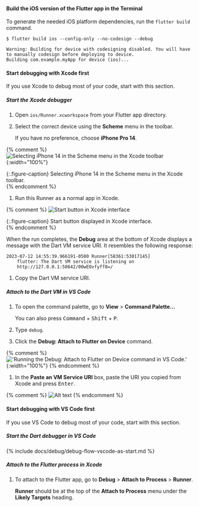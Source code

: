#### Build the iOS version of the Flutter app in the Terminal

To generate the needed iOS platform dependencies,
run the `flutter build` command.

```terminal
$ flutter build ios --config-only --no-codesign --debug
```

```terminal
Warning: Building for device with codesigning disabled. You will have to manually codesign before deploying to device.
Building com.example.myApp for device (ios)...
```

#### Start debugging with Xcode first

If you use Xcode to debug most of your code, start with this section.

##### Start the Xcode debugger

1. Open `ios/Runner.xcworkspace` from your Flutter app directory.

1. Select the correct device using the **Scheme** menu in the toolbar.

   If you have no preference, choose **iPhone Pro 14**.

{% comment %}
    ![Selecting iPhone 14 in the Scheme menu in the Xcode toolbar](/assets/images/docs/testing/debugging/native/xcode/select-device.png){:width="100%"}
   <div markdown="1">{:.figure-caption}
   Selecting iPhone 14 in the Scheme menu in the Xcode toolbar.
   </div>
{% endcomment %}

1. Run this Runner as a normal app in Xcode.

{% comment %}
   ![Start button in Xcode interface](/assets/images/docs/testing/debugging/native/xcode/run-app.png)
   <div markdown="1">{:.figure-caption}
   Start button displayed in Xcode interface.
   </div>
{% endcomment %}

   When the run completes, the **Debug** area at the bottom of Xcode displays
   a message with the Dart VM service URI. It resembles the following response:

   ```terminal
   2023-07-12 14:55:39.966191-0500 Runner[58361:53017145]
       flutter: The Dart VM service is listening on
       http://127.0.0.1:50642/00wEOvfyff8=/
   ```

1. Copy the Dart VM service URI.

##### Attach to the Dart VM in VS Code

1. To open the command palette, go to
   **View** <span aria-label="and then">></span>
   **Command Palette...**

   You can also press <kbd>Command</kbd> + <kbd>Shift</kbd> + <kbd>P</kbd>.

1. Type `debug`.

1. Click the **Debug: Attach to Flutter on Device** command.

{% comment %}
   !['Running the Debug: Attach to Flutter on Device command in VS Code.'](/assets/images/docs/testing/debugging/vscode-ui/screens/attach-flutter-process-menu.png){:width="100%"}
{% endcomment %}

1. In the **Paste an VM Service URI** box, paste the URI you copied
   from Xcode and press <kbd>Enter</kbd>.

{% comment %}
   ![Alt text](/assets/images/docs/testing/debugging/vscode-ui/screens/vscode-add-attach-uri-filled.png)
{% endcomment %}

#### Start debugging with VS Code first

If you use VS Code to debug most of your code, start with this section.

##### Start the Dart debugger in VS Code

{% include docs/debug/debug-flow-vscode-as-start.md %}

##### Attach to the Flutter process in Xcode

1. To attach to the Flutter app, go to
   **Debug** <span aria-label="and then">></span>
   **Attach to Process** <span aria-label="and then">></span>
   **Runner**.

   **Runner** should be at the top of the **Attach to Process** menu
   under the **Likely Targets** heading.
